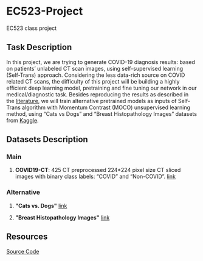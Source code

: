 # EC523-Project
EC523 class project


## Task Description
In this project, we are trying to generate COVID-19 diagnosis results: based on patients’ unlabeled CT scan images, using self-supervised learning (Self-Trans) approach. Considering the less data-rich source on COVID related CT scans, the difficulty of this project will be building a highly efficient deep learning model, pretraining and fine tuning our network in our medical/diagnostic task. Besides reproducing the results as described in the [literature](https://www.medrxiv.org/content/10.1101/2020.04.13.20063941v1), we will train alternative pretrained models as inputs of Self-Trans algorithm with Momentum Contrast (MOCO) unsupervised learning method, using “Cats vs Dogs” and “Breast Histopathology Images” datasets from [Kaggle](https://www.kaggle.com/). 


## Datasets Description

### Main

1. **COVID19-CT**: 425 CT preprocessed 224*224 pixel size CT sliced images with binary class labels: “COVID” and “Non-COVID”. [link](https://github.com/UCSD-AI4H/COVID-CT/tree/master/Images-processed)

### Alternative

1. **"Cats vs. Dogs"** [link](https://www.kaggle.com/competitions/dogs-vs-cats/overview)

2. **"Breast Histopathology Images"** [link](https://www.kaggle.com/code/paultimothymooney/predict-idc-in-breast-cancer-histology-images/notebook)


## Resources

[Source Code](https://github.com/UCSD-AI4H/COVID-CT)





